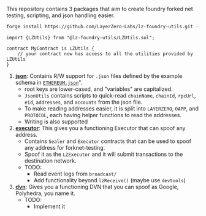 This repository contains 3 packages that aim to create foundry forked net testing, scripting, and json handling easier.

```bash
forge install https://github.com/LayerZero-Labs/lz-foundry-utils.git --shallow
```

```solidity
import {LZUtils} from "@lz-foundry-utils/LZUtils.sol";

contract MyContract is LZUtils {
    // your contract now has access to all the utilities provided by LZUtils
}
```

1. [**json**](src/json/): Contains R/W support for `.json` files defined by the example schema in [`ETHEREUM.json`](config/ETHEREUM.json)".
   - root keys are lower-cased, and "variables" are capitalized.
   - `JsonUtils` contains scripts to quick-read `chainName`, `chainId`, `rpcUrl`, `eid`, `addresses`, and `accounts` from the json file.
   - To make reading addresses easier, it is split into `LAYERZERO`, `OAPP`, and `PROTOCOL`, each having helper functions to read the addresses.
   - Writing is also supported
2. [**executor**](src/executor/): This gives you a functioning Executor that can spoof any address.
   - Contains `Sealer` and `Executor` contracts that can be used to spoof any address for forknet-testing.
   - Spoof it as the `LZExecutor` and it will submit transactions to the destination network.
   - TODO:
     - Read event logs from `broadcast/`
     - Add functionality beyond `lzReceive()` (maybe use `devtools`)
3. [**dvn**](src/dvn/): Gives you a functioning DVN that you can spoof as Google, Polyhedra, you name it.
   - TODO:
     - Implement it
